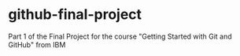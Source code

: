 # github-final-project
Part 1 of the Final Project for the course "Getting Started with Git and GitHub" from IBM
